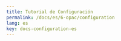 ```yaml
---
title: Tutorial de Configuración
permalink: /docs/es/6-opac/configuration
lang: es
key: docs-configuration-es
---
```

